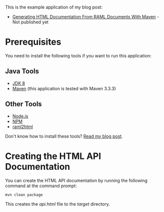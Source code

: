 This is the example application of my blog post:

* [Generating HTML Documentation From RAML Documents With Maven]() - Not published yet

Prerequisites
=============

You need to install the following tools if you want to run this application:

Java Tools
---------

* [JDK 8](http://www.oracle.com/technetwork/java/javase/downloads/jdk8-downloads-2133151.html)
* [Maven](http://maven.apache.org/) (this application is tested with Maven 3.3.3)

Other Tools
----------

* [Node.js](http://nodejs.org/)
* [NPM](https://www.npmjs.com/)
* [raml2html](https://github.com/raml2html/raml2html)

Don't know how to install these tools? [Read my blog post]().

Creating the HTML API Documentation
===================================

You can create the HTML API documentation by running the following command at the command prompt:

	mvn clean package

This creates the _api.html_ file to the _target_ directory.